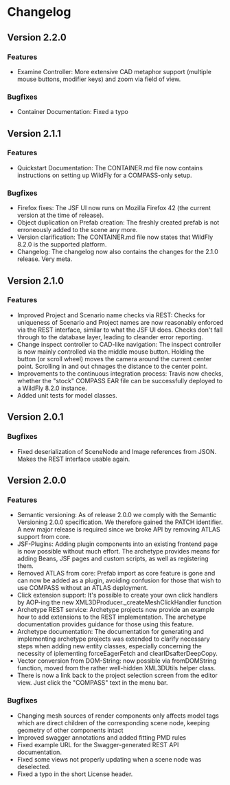 Changelog
=========

Version 2.2.0
-------------

### Features

* Examine Controller: More extensive CAD metaphor support (multiple mouse buttons, modifier keys) and zoom via field of view.

### Bugfixes

* Container Documentation: Fixed a typo

Version 2.1.1
-------------

### Features

* Quickstart Documentation: The CONTAINER.md file now contains instructions on setting up WildFly for a COMPASS-only setup.

### Bugfixes

* Firefox fixes: The JSF UI now runs on Mozilla Firefox 42 (the current version at the time of release). 
* Object duplication on Prefab creation: The freshly created prefab is not erroneously added to the scene any more.
* Version clarification: The CONTAINER.md file now states that WildFly 8.2.0 is the supported platform.
* Changelog: The changelog now also contains the changes for the 2.1.0 release. Very meta.

Version 2.1.0
-------------

### Features

* Improved Project and Scenario name checks via REST: Checks for uniqueness of Scenario and Project names are now reasonably enforced via the REST interface, similar to what the JSF UI does. Checks don't fall through to the database layer, leading to cleander error reporting.
* Change inspect controller to CAD-like navigation: The inspect controller is now mainly controlled via the middle mouse button. Holding the button (or scroll wheel) moves the camera around the current center point. Scrolling in and out chnages the distance to the center point.
* Improvements to the continuous integration process: Travis now checks, whether the "stock" COMPASS EAR file can be successfully deployed to a WildFly 8.2.0 instance.
* Added unit tests for model classes.

Version 2.0.1
-------------

### Bugfixes

* Fixed deserialization of SceneNode and Image references from JSON. Makes the REST interface usable again.

Version 2.0.0
-------------

### Features

* Semantic versioning: As of release 2.0.0 we comply with the Semantic Versioning 2.0.0 specification. We therefore gained the PATCH identifier. A new major release is required since we broke API by removing ATLAS support from core.
* JSF-Plugins: Adding plugin components into an existing frontend page is now possible without much effort. The archetype provides means for adding Beans, JSF pages and custom scripts, as well as registering them.
* Removed ATLAS from core: Prefab import as core feature is gone and can now be added as a plugin, avoiding confusion for those that wish to use COMPASS without an ATLAS deployment.
* Click extension support: It's possible to create your own click handlers by AOP-ing the new XML3DProducer._createMeshClickHandler function
* Archetype REST service: Archetype projects now provide an example how to add extensions to the REST implementation. The archetype documentation provides guidance for those using this feature.
* Archetype documentation: The documentation for generating and implementing archetype projects was extended to clarify necessary steps when adding new entity classes, especially concerning the necessity of iplementing forceEagerFetch and clearIDsafterDeepCopy.
* Vector conversion from DOM-String: now possible via fromDOMString function, moved from the rather well-hidden XML3DUtils helper class.
* There is now a link back to the project selection screen from the editor view. Just click the "COMPASS" text in the menu bar.

### Bugfixes

* Changing mesh sources of render components only affects model tags which are direct children of the corresponding scene node, keeping geometry of other components intact
* Improved swagger annotations and added fitting PMD rules
* Fixed example URL for the Swagger-generated REST API documentation.
* Fixed some views not properly updating when a scene node was deselected.
* Fixed a typo in the short License header.
